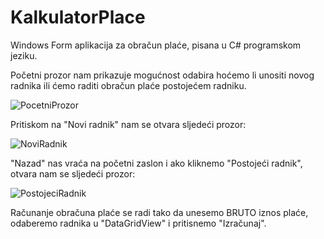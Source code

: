 # KalkulatorPlace
Windows Form aplikacija za obračun plaće, pisana u C# programskom jeziku.


Početni prozor nam prikazuje mogućnost odabira hoćemo li unositi novog radnika ili ćemo raditi obračun plaće postojećem radniku.

![PocetniProzor](https://i.ibb.co/dJckZP4/Prvi-Prozor.jpg)

Pritiskom na "Novi radnik" nam se otvara sljedeći prozor:

![NoviRadnik](https://i.ibb.co/cN6rGCh/Novi-Radnik-Prozor.jpg)

"Nazad" nas vraća na početni zaslon i ako kliknemo "Postojeći radnik", otvara nam se sljedeći prozor:

![PostojeciRadnik](https://i.ibb.co/6P1hjqM/Prikazi-Sve.jpg)

Računanje obračuna plaće se radi tako da unesemo BRUTO iznos plaće, odaberemo radnika u "DataGridView" i pritisnemo "Izračunaj".
